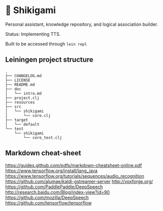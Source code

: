# :bookmark: Shikigami

Personal assistant, knowledge repository, and logical association builder.

Status:
Implementing TTS.

Built to be accessed through ```lein repl```

## Leiningen project structure
```
.
├── CHANGELOG.md
├── LICENSE
├── README.md
├── doc
│   └── intro.md
├── project.clj
├── resources
├── src
│   └── shikigami
│       └── core.clj
├── target
│   └── default
└── test
    └── shikigami
        └── core_test.clj
```

## Markdown cheat-sheet
https://guides.github.com/pdfs/markdown-cheatsheet-online.pdf
https://www.tensorflow.org/install/lang_java
https://www.tensorflow.org/tutorials/sequences/audio_recognition
https://github.com/alumae/kaldi-gstreamer-server
http://voxforge.org/
https://github.com/PaddlePaddle/DeepSpeech
http://research.baidu.com/Blog/index-view?id=90
https://github.com/mozilla/DeepSpeech
https://github.com/tensorflow/tensorflow